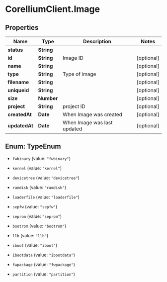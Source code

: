 # CorelliumClient.Image

## Properties

Name | Type | Description | Notes
------------ | ------------- | ------------- | -------------
**status** | **String** |  | 
**id** | **String** | Image ID | [optional] 
**name** | **String** |  | [optional] 
**type** | **String** | Type of image | [optional] 
**filename** | **String** |  | [optional] 
**uniqueid** | **String** |  | [optional] 
**size** | **Number** |  | [optional] 
**project** | **String** | project ID | [optional] 
**createdAt** | **Date** | When Image was created | [optional] 
**updatedAt** | **Date** | When Image was last updated | [optional] 



## Enum: TypeEnum


* `fwbinary` (value: `"fwbinary"`)

* `kernel` (value: `"kernel"`)

* `devicetree` (value: `"devicetree"`)

* `ramdisk` (value: `"ramdisk"`)

* `loaderfile` (value: `"loaderfile"`)

* `sepfw` (value: `"sepfw"`)

* `seprom` (value: `"seprom"`)

* `bootrom` (value: `"bootrom"`)

* `llb` (value: `"llb"`)

* `iboot` (value: `"iboot"`)

* `ibootdata` (value: `"ibootdata"`)

* `fwpackage` (value: `"fwpackage"`)

* `partition` (value: `"partition"`)




